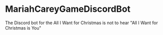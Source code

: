 # MariahCareyGameDiscordBot
 The Discord bot for the All I Want for Christmas is not to hear "All I Want for Christmas is You"

